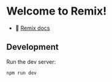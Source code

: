 # Welcome to Remix!

- 📖 [Remix docs](https://remix.run/docs)

## Development

Run the dev server:

```shellscript
npm run dev
